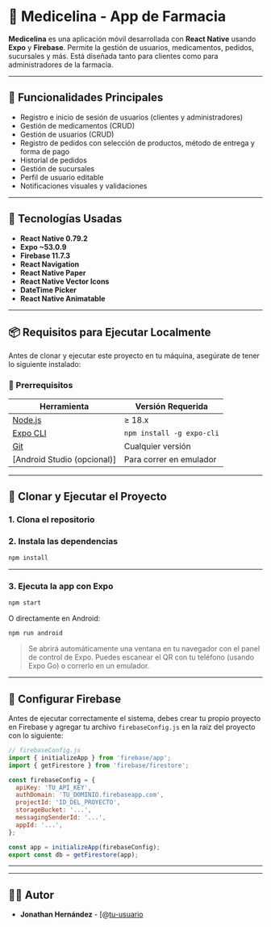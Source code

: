 
# 💊 Medicelina - App de Farmacia

**Medicelina** es una aplicación móvil desarrollada con **React Native** usando **Expo** y **Firebase**. Permite la gestión de usuarios, medicamentos, pedidos, sucursales y más. Está diseñada tanto para clientes como para administradores de la farmacia.

---

## 🚀 Funcionalidades Principales

- Registro e inicio de sesión de usuarios (clientes y administradores)
- Gestión de medicamentos (CRUD)
- Gestión de usuarios (CRUD)
- Registro de pedidos con selección de productos, método de entrega y forma de pago
- Historial de pedidos
- Gestión de sucursales
- Perfil de usuario editable
- Notificaciones visuales y validaciones

---

## 🧰 Tecnologías Usadas

- **React Native 0.79.2**
- **Expo ~53.0.9**
- **Firebase 11.7.3**
- **React Navigation**
- **React Native Paper**
- **React Native Vector Icons**
- **DateTime Picker**
- **React Native Animatable**

---

## 📦 Requisitos para Ejecutar Localmente

Antes de clonar y ejecutar este proyecto en tu máquina, asegúrate de tener lo siguiente instalado:

### 🔧 Prerrequisitos

| Herramienta                  | Versión Requerida       |
|-----------------------------|--------------------------|
| [Node.js](https://nodejs.org/)           | ≥ 18.x                  |
| [Expo CLI](https://docs.expo.dev/get-started/installation/)       | `npm install -g expo-cli` |
| [Git](https://git-scm.com/)               | Cualquier versión        |
| [Android Studio (opcional)] | Para correr en emulador |

---

## 🧪 Clonar y Ejecutar el Proyecto

### 1. Clona el repositorio



### 2. Instala las dependencias

```bash
npm install
```

---

### 3. Ejecuta la app con Expo

```bash
npm start
```

O directamente en Android:

```bash
npm run android
```

> Se abrirá automáticamente una ventana en tu navegador con el panel de control de Expo. Puedes escanear el QR con tu teléfono (usando Expo Go) o correrlo en un emulador.

---

## 🔑 Configurar Firebase

Antes de ejecutar correctamente el sistema, debes crear tu propio proyecto en Firebase y agregar tu archivo `firebaseConfig.js` en la raíz del proyecto con lo siguiente:

```js
// firebaseConfig.js
import { initializeApp } from 'firebase/app';
import { getFirestore } from 'firebase/firestore';

const firebaseConfig = {
  apiKey: 'TU_API_KEY',
  authDomain: 'TU_DOMINIO.firebaseapp.com',
  projectId: 'ID_DEL_PROYECTO',
  storageBucket: '...',
  messagingSenderId: '...',
  appId: '...',
};

const app = initializeApp(firebaseConfig);
export const db = getFirestore(app);
```



---




---

## 👨‍💻 Autor

- **Jonathan Hernández** - [@[tu-usuario](https://github.com/tu-usuario](https://github.com/jona2022-02/Medicelina/edit/main/README.md))

